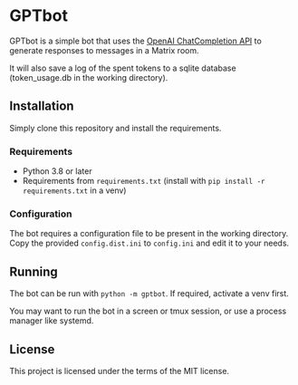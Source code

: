 # GPTbot

GPTbot is a simple bot that uses the [OpenAI ChatCompletion API](https://platform.openai.com/docs/guides/chat)
to generate responses to messages in a Matrix room.

It will also save a log of the spent tokens to a sqlite database
(token_usage.db in the working directory).

## Installation

Simply clone this repository and install the requirements.

### Requirements

* Python 3.8 or later
* Requirements from `requirements.txt` (install with `pip install -r requirements.txt` in a venv)

### Configuration

The bot requires a configuration file to be present in the working directory.
Copy the provided `config.dist.ini` to `config.ini` and edit it to your needs.

## Running

The bot can be run with `python -m gptbot`. If required, activate a venv first.

You may want to run the bot in a screen or tmux session, or use a process 
manager like systemd.

## License

This project is licensed under the terms of the MIT license.